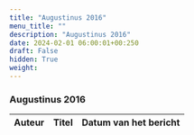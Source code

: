 ```yaml
---
title: "Augustinus 2016"
menu_title: ""
description: "Augustinus 2016"
date: 2024-02-01 06:00:01+00:250
draft: False
hidden: True
weight:
---
```

### Augustinus 2016

**Auteur** | **Titel** | **Datum van het bericht**
---|---|---
